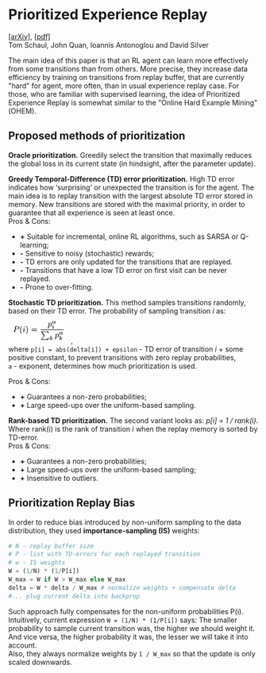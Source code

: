 # Prioritized Experience Replay

[[arXiv]](https://arxiv.org/abs/1511.05952v4), [[pdf]](https://arxiv.org/pdf/1511.05952v4.pdf)   
Tom Schaul, John Quan, Ioannis Antonoglou and David Silver

The main idea of this paper is that an RL agent can learn more effectively from some transitions than from others. More precise, they increase data efficiency by training on transitions from replay buffer, that are currently "hard" for agent, more often, than in usual experience replay case. For those, who are familiar with supervised learning, the idea of Prioritized Experience Replay is somewhat similar to the "Online Hard Example Mining" (OHEM).

## Proposed methods of prioritization
**Oracle prioritization.** Greedily select the transition that maximally reduces the global loss in its current state (in hindsight, after the parameter update).  

**Greedy Temporal-Difference (TD) error prioritization.** High TD error indicates how ‘surprising’ or unexpected the transition is for the agent. The main idea is to replay transition with the largest absolute TD error stored in memory. New transitions are stored with the maximal priority, in order to guarantee that all experience is seen at least once.  
Pros & Cons:  
   - **+** Suitable for incremental, online RL algorithms, such as SARSA or Q-learning;
   - **-** Sensitive to noisy (stochastic) rewards;
   - **-** TD errors are only updated for the transitions that are replayed.
   - **-** Transitions that have a low TD error on first visit can be never replayed.
   - **-** Prone to over-fitting.

**Stochastic TD prioritization.** This method samples transitions randomly, based on their TD error. The probability of sampling transition *i* as:  
![stochastic prioritization](/assets/prioritized-exp-replay-stochastic.png),  
where `p[i] = abs(delta[i]) + epsilon` - TD error of transition *i* + some positive constant, to prevent transitions with zero replay probabilities,  
`a` - exponent, determines how much prioritization is used.  


Pros & Cons:
   - **+** Guarantees a non-zero probabilities;
   - **+** Large speed-ups over the uniform-based sampling.

**Rank-based TD prioritization.** The second variant looks as: *p[i] = 1 / rank(i)*. Where rank(i) is the rank of transition *i* when the replay memory is sorted by TD-error.  
Pros & Cons:
   - **+** Guarantees a non-zero probabilities;
   - **+** Large speed-ups over the uniform-based sampling;
   - **+** Insensitive to outliers.   

## Prioritization Replay Bias
In order to reduce bias introduced by non-uniform sampling to the data distribution, they used **importance-sampling (IS)** weights:
```python
# N - replay buffer size
# P - list with TD-errors for each replayed transition
# w - IS weights
W = (1/N) * (1/P[i])
W_max = W if W > W_max else W_max
delta = W * delta / W_max # normalize weights + compensate delta
#... plug current delta into backprop
```
Such approach fully compensates for the non-uniform probabilities P(i).
Intuitively, current expression `W = (1/N) * (1/P[i])` says:
The smaller probability to sample current transition was, the higher we should weight it. And vice versa, the higher probability it was, the lesser we will take it into account.  
Also, they always normalize weights by `1 / W_max` so that the update is only scaled downwards.


